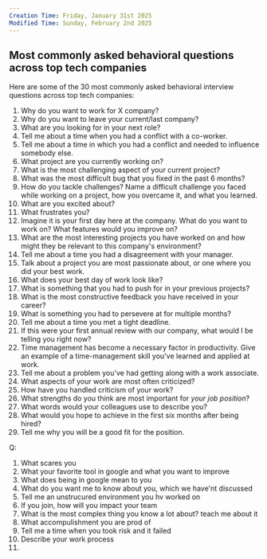 ```yaml
---
Creation Time: Friday, January 31st 2025
Modified Time: Sunday, February 2nd 2025
---
```

## Most commonly asked behavioral questions across top tech companies[​](https://www.techinterviewhandbook.org/behavioral-interview-questions/#most-commonly-asked-behavioral-questions-across-top-tech-companies "Direct link to Most commonly asked behavioral questions across top tech companies")

Here are some of the 30 most commonly asked behavioral interview questions across top tech companies:

1. Why do you want to work for X company?
2. Why do you want to leave your current/last company?
3. What are you looking for in your next role?
4. Tell me about a time when you had a conflict with a co-worker.
5. Tell me about a time in which you had a conflict and needed to influence somebody else.
6. What project are you currently working on?
7. What is the most challenging aspect of your current project?
8. What was the most difficult bug that you fixed in the past 6 months?
9. How do you tackle challenges? Name a difficult challenge you faced while working on a project, how you overcame it, and what you learned.
10. What are you excited about?
11. What frustrates you?
12. Imagine it is your first day here at the company. What do you want to work on? What features would you improve on?
13. What are the most interesting projects you have worked on and how might they be relevant to this company's environment?
14. Tell me about a time you had a disagreement with your manager.
15. Talk about a project you are most passionate about, or one where you did your best work.
16. What does your best day of work look like?
17. What is something that you had to push for in your previous projects?
18. What is the most constructive feedback you have received in your career?
19. What is something you had to persevere at for multiple months?
20. Tell me about a time you met a tight deadline.
21. If this were your first annual review with our company, what would I be telling you right now?
22. Time management has become a necessary factor in productivity. Give an example of a time-management skill you've learned and applied at work.
23. Tell me about a problem you've had getting along with a work associate.
24. What aspects of your work are most often criticized?
25. How have you handled criticism of your work?
26. What strengths do you think are most important for _your job position_?
27. What words would your colleagues use to describe you?
28. What would you hope to achieve in the first six months after being hired?
29. Tell me why you will be a good fit for the position.




Q: 
1. What scares you
2. What your favorite tool in google and what you want to improve
3.  What does being in google mean to you
4. What do you want me to know about you, which we have'nt discussed
5. Tell me an unstrucured environment you hv worked on
6. If you join, how will you impact your team
7. What is the most complex thing you know a lot about? teach me about it
8. What accompulishment you are prod of
9. Tell me a time when you took risk and it failed
10. Describe your work process
11. 
